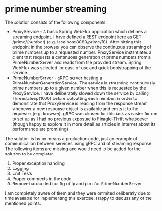 # prime number streaming
The solution consists of the following components:
* ProxyService - A basic Spring WebFlux application which defines a streaming endpoint. I have defined a REST endpoint 
here as GET /prime/{number} (e.g. localhost:8080/prime/18). After hitting this endpoint in the browser you can observe the 
continuous streaming of prime numbers up to a requested number. ProxyService instantiates a client that requests a 
continuous generation of prime numbers from a PrimeNumberServer and reads from the provided stream. 
Spring WebFlux was selected for ease of use and quick bootstrapping of the service.
* PrimeNumberServer - gRPC server hosting a PrimeNumberGenerationService. The service is streaming continuously prime 
numbers up to a given number when this is requested by the ProxyService. I have deliberately slowed down the service 
by calling Thread.sleep(1000) before outputting each number, in order to demonstrate that ProxyService is reading from 
the response stream whenever a new response object is available and emits it to the requester (e.g. browser).
gRPC was chosen for this task as easier for me to set up as I had no previous exposure to Finagle-Thrift whatsoever 
(though happy to explore it in more detail as articles in Internet about its performance are promising)

The solution is by no means a production code, just an example of communication between services using gRPC and of streaming response.
The following items are missing and would need to be added for the solution to be complete:
1. Proper exception handling
2. Logging
3. Unit Tests
4. Proper comments in the code
5. Remove hardcoded config of ip and port for PrimeNumberServer

I am completely aware of them and they were ommited deliberatly due to time available for implementing this exercise. 
Happy to discuss any of the mentioned points.




